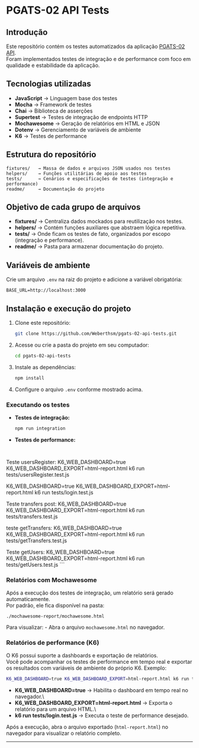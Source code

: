 # PGATS-02 API Tests

## Introdução

Este repositório contém os testes automatizados da aplicação [PGATS-02
API](https://github.com/Weberthsm/pgats-02-api).\
Foram implementados testes de integração e de performance com foco em qualidade e estabilidade da aplicação.

## Tecnologias utilizadas

-   **JavaScript** → Linguagem base dos testes
-   **Mocha** → Framework de testes
-   **Chai** → Biblioteca de asserções
-   **Supertest** → Testes de integração de endpoints HTTP
-   **Mochawesome** → Geração de relatórios em HTML e JSON
-   **Dotenv** → Gerenciamento de variáveis de ambiente
-   **K6** → Testes de performance

## Estrutura do repositório

    fixtures/   → Massa de dados e arquivos JSON usados nos testes
    helpers/    → Funções utilitárias de apoio aos testes
    tests/      → Cenários e especificações de testes (integração e performance)
    readme/     → Documentação do projeto

## Objetivo de cada grupo de arquivos

-   **fixtures/** → Centraliza dados mockados para reutilização nos
    testes.
-   **helpers/** → Contém funções auxiliares que abstraem lógica
    repetitiva.
-   **tests/** → Onde ficam os testes de fato, organizados por escopo
    (integração e performance).
-   **readme/** → Pasta para armazenar documentação do projeto.

## Variáveis de ambiente

Crie um arquivo `.env` na raiz do projeto e adicione a variável
obrigatória:

    BASE_URL=http://localhost:3000

## Instalação e execução do projeto

1.  Clone este repositório:

    ``` bash
    git clone https://github.com/Weberthsm/pgats-02-api-tests.git
    ```

2.  Acesse ou crie a  pasta do projeto em seu computador:

    ``` bash
    cd pgats-02-api-tests
    ```

3.  Instale as dependências:

    ``` bash
    npm install
    ```

4.  Configure o arquivo `.env` conforme mostrado acima.

### Executando os testes

-   **Testes de integração:**

    ``` bash
    npm run integration
    ```

-   **Testes de performance:**

    ``` bash
 
Teste usersRegister: 
K6_WEB_DASHBOARD=true K6_WEB_DASHBOARD_EXPORT=html-report.html k6 run tests/usersRegister.test.js

K6_WEB_DASHBOARD=true K6_WEB_DASHBOARD_EXPORT=html-report.html k6 run tests/login.test.js

Teste transfers post:
K6_WEB_DASHBOARD=true K6_WEB_DASHBOARD_EXPORT=html-report.html k6 run tests/transfers.test.js

teste getTransfers:
K6_WEB_DASHBOARD=true K6_WEB_DASHBOARD_EXPORT=html-report.html k6 run tests/getTransfers.test.js

Teste  getUsers:
K6_WEB_DASHBOARD=true K6_WEB_DASHBOARD_EXPORT=html-report.html k6 run tests/getUsers.test.js
    ```

### Relatórios com Mochawesome

Após a execução dos testes de integração, um relatório será gerado
automaticamente.\
Por padrão, ele fica disponível na pasta:

    ./mochawesome-report/mochawesome.html

Para visualizar: - Abra o arquivo `mochawesome.html` no navegador.

### Relatórios de performance (K6)

O K6 possui suporte a dashboards e exportação de relatórios.\
Você pode acompanhar os testes de performance em tempo real e exportar
os resultados com variáveis de ambiente do próprio K6. Exemplo:

``` bash
K6_WEB_DASHBOARD=true K6_WEB_DASHBOARD_EXPORT=html-report.html k6 run tests/login.test.js
```

-   **K6_WEB_DASHBOARD=true** → Habilita o dashboard em tempo real no
    navegador.\
-   **K6_WEB_DASHBOARD_EXPORT=html-report.html** → Exporta o relatório
    para um arquivo HTML.\
-   **k6 run tests/login.test.js** → Executa o teste de performance
    desejado.

Após a execução, abra o arquivo exportado (`html-report.html`) no
navegador para visualizar o relatório completo.

------------------------------------------------------------------------

